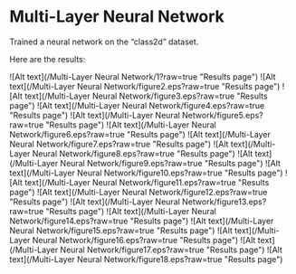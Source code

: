 
Multi-Layer Neural Network
=========================

Trained a neural network on the “class2d” dataset.

Here are the results:

![Alt text](/Multi-Layer Neural Network/1?raw=true "Results page")
![Alt text](/Multi-Layer Neural Network/figure2.eps?raw=true "Results page")
![Alt text](/Multi-Layer Neural Network/figure3.eps?raw=true "Results page")
![Alt text](/Multi-Layer Neural Network/figure4.eps?raw=true "Results page")
![Alt text](/Multi-Layer Neural Network/figure5.eps?raw=true "Results page")
![Alt text](/Multi-Layer Neural Network/figure6.eps?raw=true "Results page")
![Alt text](/Multi-Layer Neural Network/figure7.eps?raw=true "Results page")
![Alt text](/Multi-Layer Neural Network/figure8.eps?raw=true "Results page")
![Alt text](/Multi-Layer Neural Network/figure9.eps?raw=true "Results page")
![Alt text](/Multi-Layer Neural Network/figure10.eps?raw=true "Results page")
![Alt text](/Multi-Layer Neural Network/figure11.eps?raw=true "Results page")
![Alt text](/Multi-Layer Neural Network/figure12.eps?raw=true "Results page")
![Alt text](/Multi-Layer Neural Network/figure13.eps?raw=true "Results page")
![Alt text](/Multi-Layer Neural Network/figure14.eps?raw=true "Results page")
![Alt text](/Multi-Layer Neural Network/figure15.eps?raw=true "Results page")
![Alt text](/Multi-Layer Neural Network/figure16.eps?raw=true "Results page")
![Alt text](/Multi-Layer Neural Network/figure17.eps?raw=true "Results page")
![Alt text](/Multi-Layer Neural Network/figure18.eps?raw=true "Results page")
